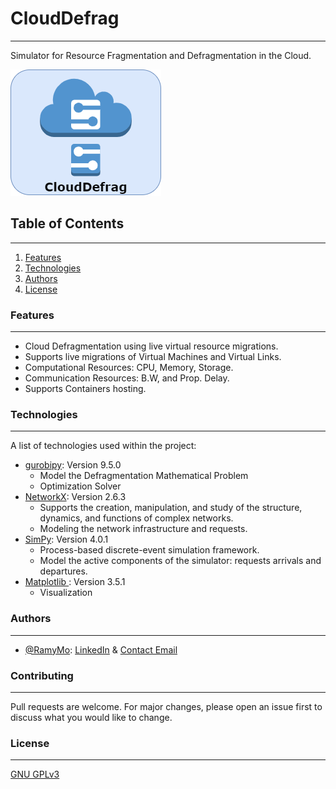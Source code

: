 
# CloudDefrag
***
Simulator for Resource Fragmentation and Defragmentation in the Cloud.

![CloudDefrag Logo](README/CloudDefragLogo.png "Logo")

## Table of Contents
***
1. [Features](#features)
2. [Technologies](#technologies)
3. [Authors](#authors)
4. [License](#license)

### Features
***
- Cloud Defragmentation using live virtual resource migrations.
- Supports live migrations of Virtual Machines and Virtual Links.
- Computational Resources: CPU, Memory, Storage.
- Communication Resources: B.W, and Prop. Delay.
- Supports Containers hosting.

### Technologies
***
A list of technologies used within the project:
* [gurobipy](https://pypi.org/project/gurobipy/): Version 9.5.0 
  * Model the Defragmentation Mathematical Problem 
  * Optimization Solver
* [NetworkX](https://github.com/networkx/networkx): Version 2.6.3
  * Supports the creation, manipulation, and study of the structure,
  dynamics, and functions of complex networks.
  * Modeling the network infrastructure and requests.
* [SimPy](https://github.com/cristiklein/simpy): Version 4.0.1
  * Process-based discrete-event simulation framework.
  * Model the active components of the simulator: requests arrivals and
  departures.
* [Matplotlib ](https://github.com/matplotlib/matplotlib): Version 3.5.1
  * Visualization

### Authors
***
- [@RamyMo](https://www.github.com/RamyMo): [LinkedIn](https://www.linkedin.com/in/ramymfouad/) & [Contact Email](mailto:Ramy.Mohamed@carleton.ca)


### Contributing
***
Pull requests are welcome. For major changes, please open an issue first to discuss what you would like to change.

### License
***
[GNU GPLv3](https://choosealicense.com/licenses/gpl-3.0/)
